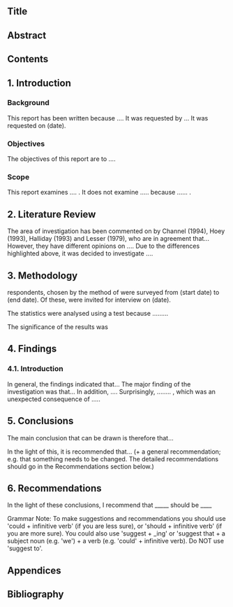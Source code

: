## Title
## Abstract
## Contents

## 1. Introduction

### Background
This report has been written because ....
It was requested by ...
It was requested on (date).

### Objectives
The objectives of this report are to ....

### Scope
This report examines .... . It does not examine ..... because ...... .

## 2. Literature Review

The area of investigation has been commented on by Channel (1994), Hoey (1993), Halliday (1993) and Lesser (1979), who are in agreement that...
However, they have different opinions on ....
Due to the differences highlighted above, it was decided to investigate ....

## 3. Methodology

respondents, chosen by the method of were surveyed from (start date) to (end date). Of these, were invited for interview on (date).

The statistics were analysed using a test because .........

The significance of the results was

## 4. Findings

### 4.1. Introduction
In general, the findings indicated that...
The major finding of the investigation was that...
In addition, ....
Surprisingly, ........ , which was an unexpected consequence of .....

## 5. Conclusions

The main conclusion that can be drawn is therefore that...

In the light of this, it is recommended that... (+ a general recommendation; e.g. that something needs to be changed. The detailed recommendations should go in the Recommendations section below.)

## 6. Recommendations

In the light of these conclusions, I recommend that _____ should be ____

Grammar Note:
To make suggestions and recommendations you should use 'could + infinitive verb' (if you are less sure), or 'should + infinitive verb' (if you are more sure). You could also use 'suggest + _ing' or 'suggest that + a subject noun (e.g. 'we') + a verb (e.g. 'could' + infinitive verb). Do NOT use 'suggest to'.

## Appendices

## Bibliography